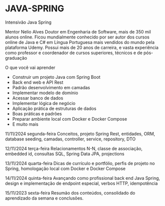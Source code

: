 # JAVA-SPRING
Intensivão Java Spring


Mentor
Nelio Alves
Doutor em Engenharia de Software, mais de 350 mil alunos online. Ficou mundialmente conhecido por ser autor dos cursos online de Java e C# em Língua Portuguesa mais vendidos do mundo pela plataforma Udemy. Possui mais de 20 anos de carreira, e vasta experiência como professor e coordenador de cursos superiores, técnicos e de pós-graduação

O que você vai aprender
- Construir um projeto Java com Spring Boot
- Back end web e API Rest
- Padrão desenvolvimento em camadas
- Implementar modelo de domínio
- Acessar banco de dados
- Implementar lógica de negócio
- Aplicação prática de estruturas de dados
- Boas práticas e padrões
- Preparar ambiente local com Docker e Docker Compose
- E muito mais 

  
11/11/2024
segunda-feira
Conceitos, projeto Spring Rest, entidades, ORM, database seeding, camadas, controller, service, repository, DTO

12/11/2024
terça-feira
Relacionamentos N-N, classe de associação, embedded id, consultas SQL, Spring Data JPA, projections

13/11/2024
quarta-feira
Dicas de currículo e portfólio, perfis de projeto no Spring, homologação local com Docker e Docker Compose

14/11/2024
quinta-feira
Avançando como profissional back end Java Spring, design e implementação de endpoint especial, verbos HTTP, idempotência

15/11/2023
sexta-feira
Resumão dos conteúdos, consolidado do aprendizado da semana e conclusões.
